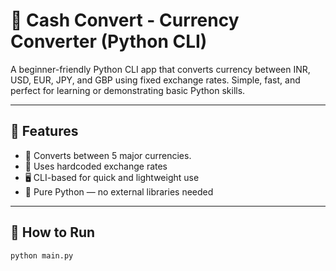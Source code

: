 # 💸 Cash Convert - Currency Converter (Python CLI)

A beginner-friendly Python CLI app that converts currency between INR, USD, EUR, JPY, and GBP using fixed exchange rates. Simple, fast, and perfect for learning or demonstrating basic Python skills.

---

## 🧠 Features

- 💱 Converts between 5 major currencies.
- 🧮 Uses hardcoded exchange rates
- 🖥️ CLI-based for quick and lightweight use
- 🐍 Pure Python — no external libraries needed

---

## 🚀 How to Run

```bash
python main.py
